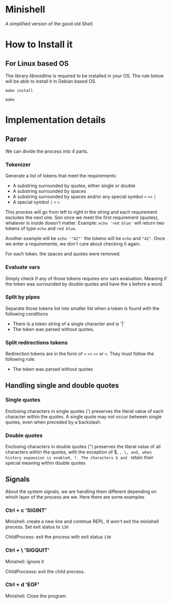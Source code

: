 # Minishell

A simplified version of the good old _Shell_. 

# How to Install it

## For Linux based OS

The library _libreadline_ is required to be installed in your OS. The rule below will be able to install it in Debian based OS.

```
make install
```

```
make
```

# Implementation details

## Parser

We can divide the process into 4 parts. 

### Tokenizer

Generate a list of tokens that meet the requirements:
- A substring surrounded by quotes, either single or double
- A substring surrounded by spaces
- A substring surrounded by spaces and/or any special symbol `<` `<<` `|`
- A special symbol `|` `<` `>` 

This process will go from left to right in the string and each requirement excludes the next one. Son once we meet the first requirement (quotes), whatever is inside doesn't matter. Example: `echo 'red blue'` will return two tokens of type `echo` and `red blue`.

Another example will be `echo '"42"'` the tokens will be `echo` and `"42"`. Once we enter a requiremente, we don't care about checking it again.

For each token, the spaces and quotes were removed.

### Evaluate vars

Simply check if any of those tokens requires env vars evaluation. Meaning if the token was surrounded by double quotes and have the `$` before a word.
### Split by pipes

Separate those tokens list into smaller list when a token is found with the following conditions
- There is a token string of a single character and is '|'
- The token was parsed without quotes. 

### Split redirections tokens

Redirection tokens are in the form of `<` `<<` `>>` or `>`.
They must follow the following rule:
- The token was parsed without quotes

## Handling single and double quotes

### Single quotes

Enclosing characters in single quotes (') preserves the literal value of each character within the quotes. A single quote may not occur between single quotes, even when preceded by a backslash.

### Double quotes

Enclosing characters in double quotes (") preserves the literal value of all characters within the quotes, with the exception of $, `, \, and, when history expansion is enabled, !. The characters $ and ` retain their special meaning within double quotes

## Signals

About the system signals, we are handling them different depending on which layer of the process are we. Here there are some examples
### Ctrl + c 'SIGINT'

Minishell: create a new line and continue REPL. It won't exit the minishell process. Set exit status to `130`

ChildProcess: exit the process with exit status `130`

### Ctrl + \ 'SIGQUIT'

Minishell: ignore it

ChildProcesss: exit the child process.

### Ctrl + d 'EOF'

Minishell: Close the program

